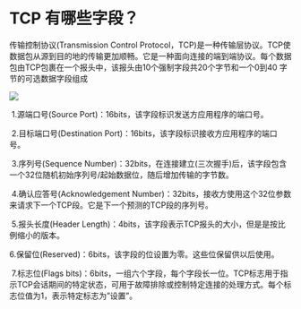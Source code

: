 # TCP 有哪些字段？

传输控制协议(Transmission Control Protocol，TCP)是一种传输层协议。TCP使数据包从源到目的地的传输更加顺畅。它是一种面向连接的端到端协议。每个数据包由TCP包裹在一个报头中，该报头由10个强制字段共20个字节和一个0到40 字节的可选数据字段组成

![](https://pic.yupi.icu/5563/202507121551465.png)

​      1.源端口号(Source Port)：16bits，该字段标识发送方应用程序的端口号。

​      2.目标端口号(Destination Port)：16bits，该字段标识接收方应用程序的端口号。

​      3.序列号(Sequence Number)：32bits，在连接建立(三次握手)后，该字段包含一个32位随机初始序列号/起始数据位，随后增加传输的字节数。

​      4.确认应答号(Acknowledgement Number)：32bits，接收方使用这个32位参数来请求下一个TCP段。它是下一个预测的TCP段的序列号。

​      5.报头长度(Header Length)：4bits，该字段表示TCP报头的大小，但是是按比例缩小的版本。

​      6.保留位(Reserved)：6bits，该字段的位设置为零。这些位保留供以后使用。

​      7.标志位(Flags bits)：6bits，一组六个字段，每个字段长一位。TCP标志用于指示TCP会话期间的特定状态，可用于故障排除或控制特定连接的处理方式。每个标志位值为1，表示特定标志为”设置”。